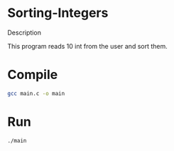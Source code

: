 # Sorting-Integers

Description

This program reads 10 int from the user and sort them.

Compile
======================================================

``` bash
gcc main.c -o main
```

Run
=======================================================

``` bash
./main
```

